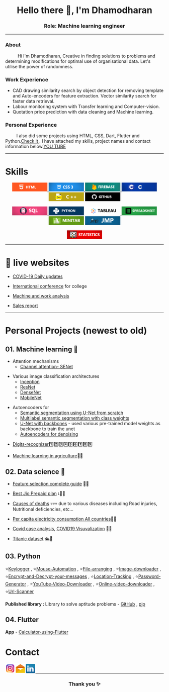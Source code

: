 <h1 align="center">Hello there 👋, I'm Dhamodharan</h1>
<h3 align="center">Role: Machine learning engineer</h3>
<hr>
<h3>About</h3>
<!-- <img width="75%" align="center" alt="Github" src="https://raw.githubusercontent.com/onimur/.github/master/.resources/git-header.svg" 
     style="align:center"> -->
&nbsp;&nbsp;&nbsp;&nbsp;&nbsp;&nbsp;&nbsp;&nbsp;&nbsp; Hi I'm Dhamodharan, Creative in finding solutions to problems and determining modifications for optimal use of organisational data. Let's utilise the power of randomness.
<h3>Work Experience</h3>
<ul>
     <li>CAD drawing similarity search by object detection for removing template and Auto-encoders for feature extraction. Vector similarity search for faster data retrieval.      </li>
     <li>Labour monitoring system with Transfer learning and Computer-vision.</li>
     <li>Quotation price prediction with data cleaning and Machine learning.</li>
</ul>
     
<h3>Personal Experience</h3>
&nbsp;&nbsp;&nbsp;&nbsp;&nbsp;&nbsp;&nbsp;&nbsp;&nbsp;I also did some projects using HTML, CSS, Dart, Flutter and Python.<a href="https://github.com/Dhamu785?tab=repositories">Check it </a>. I have attached my skills, project names and contact information below.<a href="https://www.youtube.com/channel/UCUq9cgFrV83X-AxG3JLOuiA/videos">YOU TUBE</a>
<hr>

# Skills

<p align="center">
  <a href="https://github.com/Dhamu785"><img src="https://github.com/Dhamu785/Browser-customized-interface/blob/Imagea/images/web%20images/html.png" height=28/> </a>
  <a href="https://github.com/Dhamu785"><img src="https://github.com/Dhamu785/Browser-customized-interface/blob/Imagea/images/web%20images/css.png" height=28 /> </a>
  <a href="https://github.com/Dhamu785"><img src="https://github.com/Dhamu785/Browser-customized-interface/blob/Imagea/images/web%20images/fire.png" height=28/> </a>
  <a href="https://github.com/Dhamu785"><img src="https://github.com/Dhamu785/Browser-customized-interface/blob/Imagea/images/web%20images/c.png" height=28 /> </a> 
  <a href="https://github.com/Dhamu785"><img src="https://github.com/Dhamu785/Browser-customized-interface/blob/Imagea/images/web%20images/c%2B%2B.png" height=28/></a>
  <a href="https://github.com/Dhamu785"><img src="https://github.com/Dhamu785/Browser-customized-interface/blob/Imagea/images/web%20images/github.png" height=28/></a>
</p>
<p align="center">
  <a href="https://github.com/Dhamu785"><img src="https://github.com/Dhamu785/Browser-customized-interface/blob/Imagea/images/web%20images/sqll.png" height=28/> </a>
  <a href="https://github.com/Dhamu785"><img src="https://github.com/Dhamu785/Browser-customized-interface/blob/Imagea/images/web%20images/python.png" height=28/></a>
  <a href="https://github.com/Dhamu785"><img src="https://github.com/Dhamu785/Browser-customized-interface/blob/Imagea/images/web%20images/tab.png" height=28/> </a>
  <a href="https://github.com/Dhamu785"><img src="https://github.com/Dhamu785/Browser-customized-interface/blob/Imagea/images/web%20images/spreadsheet.png" height=28/>  </a>
  <a href="https://github.com/Dhamu785"><img src="https://github.com/Dhamu785/Browser-customized-interface/blob/Imagea/images/web%20images/minitab.png" height=28/></a>
  <a href="https://github.com/Dhamu785"><img src="https://github.com/Dhamu785/Browser-customized-interface/blob/Imagea/images/web%20images/jmp.png" height=28/></a>
  
</p>
<p align="center">
<a href="https://github.com/Dhamu785"><img src="https://github.com/Dhamu785/Browser-customized-interface/blob/Imagea/images/web%20images/stat.png" height=28/> </a>
  
</p>

<hr>

<h1>🔴 live websites </h1>
<ul> <li><a href="https://covid-19-website-3f3c2.firebaseapp.com/">COVID-19 Daily updates</a> </li></ul>
<ul> <li><a href="https://ksrct-internationalconference.nicepage.io/Home.html">International conference</a> for college</li></ul>
<ul><li><a href="https://demo-dashboard.streamlit.app/">Machine and work analysis</a></li></ul>
<ul><li><a href="https://dash-board-2cdorme8vcjdshdfzhru9j.streamlit.app/">Sales report</a></li></ul>

<hr>

<h1>Personal Projects (newest to old)</h1>
<!-- <img class="gif" align="bottom" alt="GIF" src="https://github.com/abhisheknaiidu/abhisheknaiidu/blob/master/code.gif?raw=true" width="25%" height="25%" /> -->
<h2>01. Machine learning 🤖</h2>
<ul><li>Attention mechanisms
     <ul><li><a href="" target="_blank">Channel attention- SENet</a></li></ul>
</li></ul>
<ul><li>Various image classification architectures
     <ul><li><a href="https://www.kaggle.com/code/dhamur/from-scratch-inception-resnet-nb-1#1.-Inception-v1" target="_blank">Inception</a></li></ul>
     <ul><li><a href="https://www.kaggle.com/code/dhamur/from-scratch-inception-resnet-nb-1#2.-ResNet" target="_blank">ResNet</a></li></ul>
     <ul><li><a href="https://www.kaggle.com/code/dhamur/from-scratch-densenet-mobilenet-nb-2#1.-DenseNet" target="_blank">DenseNet</a></li></ul>
     <ul><li><a href="https://www.kaggle.com/code/dhamur/from-scratch-inception-resnet-nb-1#1.-Inception-v1" target="_blank">MobileNet</a></li></ul>
</li></ul>
<ul><li>Autoencoders for 
     <ul><li><a href="https://www.kaggle.com/code/dhamur/semantic-segmentation-using-u-net" target="_blank">Semantic segmentation using U-Net from scratch</a></li></ul> 
     <ul><li><a href="https://www.kaggle.com/code/dhamur/instance-segmentation-with-class-weights" target="_blank">Multilabel semantic segmentation with class weights</a></li></ul> 
     <ul><li><a href="https://www.kaggle.com/code/dhamur/u-net-with-backbones" target="_blank">U-Net with backbones</a> - used various pre-trained model weights as backbone to train the unet</li></ul> 
     <ul><li><a href="https://www.kaggle.com/code/dhamur/autoencoders-for-denoising" target="_blank">Autoencoders for denoising</a></li></ul></li></ul>
</li></ul>
<ul><li><a href="https://www.kaggle.com/code/dhamur/digits-recognizer-1-2-3-4-5-6-7-8-9" target="_blank">Digits-recognizer</a>1️⃣2️⃣3️⃣4️⃣5️⃣6️⃣7️⃣8️⃣9️⃣</li></ul>
<ul><li><a href="https://www.kaggle.com/code/dhamur/machine-learning-in-agriculture" target="_blank">Machine learning in agriculture</a>🍇🌾</li></ul>
<h2>02. Data science 📑</h2>
<ul><li><a href="https://www.kaggle.com/code/dhamur/feature-selection-complete-guide-part-1" target="_blank">Feature selection complete guide</a> 🎡🎯</li></ul>
<ul><li><a href="https://www.kaggle.com/code/dhamur/best-jio-prepaid-plan" target="_blank">Best Jio Prepaid plan</a> 📞📱📱</li></ul>
<ul><li><a href="https://www.kaggle.com/code/dhamur/causes-of-deaths" target="_blank">Causes of deaths</a> 💀💀💀 due to various diseases including Road injuries, Nutritional deficiencies, etc...</li></ul>
<ul><li><a href="https://www.kaggle.com/code/dhamur/per-capita-electricity-consumption-all-countries" target="_blank">Per capita electricity consumption All countries</a>🔌💡</li></ul>
<ul><li><a href="https://www.kaggle.com/code/dhamur/covid-cases-india" target="_blank">Covid case analysis</a>, <a href="https://github.com/Dhamu785/COVID19-Data-visualization-" target="_blank">COVID19 Visuvalization</a> 🦠🦠</li></ul>
<ul><li><a href="https://www.kaggle.com/code/dhamur/titanic-mechine-learning-from-disaster" target="_blank">Titanic dataset</a> 🛳️🚢</li></ul>
<h2>03. Python</h2>
⭐<a href="https://github.com/Dhamu785/Keylogger" target="_blank">Keylogger</a> , 
⭐<a href="https://github.com/Dhamu785/Mouse-Automation" target="_blank">Mouse-Automation</a> ,
⭐<a href="https://github.com/Dhamu785/File-arranging-" target="_blank">File-arranging</a> , 
⭐<a href="https://github.com/Dhamu785/Image-downloader" target="_blank">Image-downloader</a> , 
⭐<a href="https://github.com/Dhamu785/Encrypt-and-Decrypt-your-messages" target="_blank">Encrypt-and-Decrypt-your-messages</a> , 
⭐<a href="https://github.com/Dhamu785/Location-Tracking" target="_blank">Location-Tracking</a> , 
⭐<a href="https://github.com/Dhamu785/Password-Generator" target="_blank">Password-Generator</a> , 
⭐<a href="https://github.com/Dhamu785/YouTube-Video-Downloader" target="_blank">YouTube-Video-Downloader</a> , 
⭐<a href="https://github.com/Dhamu785/Online-video-downloader" target="_blank">Online-video-downloader</a> , 
⭐<a href="https://github.com/Dhamu785/Url-Scanner" target="_blank">Url-Scanner</a>
 <br><br>
<b>Published library : </b>Library to solve aptitude problems - <a href="https://github.com/Dhamu785/PyDMath" target="_blank">GitHub</a> , <a href="https://pypi.org/project/numbersD/" target="_blank">pip</a>


<h2>04. Flutter</h2>
<b>App</b> - <a href="https://github.com/Dhamu785/Calculator-using-Flutter-" target="_blank">Calculator-using-Flutter</a>



# Contact
<a href="https://www.instagram.com/dhamu_pythonista/">
  <img align="left"  width="32px" src="https://github.com/Dhamu785/Browser-customized-interface/blob/Imagea/images/web%20images/logo-ig-png-32473.png" />
</a>
<a href="mailto:dhamodharan1888@gmail.com">
  <img align="left"  width="32px" src="https://github.com/Dhamu785/Browser-customized-interface/blob/Imagea/images/web%20images/envelope-22254.png" />
</a>
<a href="https://www.linkedin.com/in/dhamodharan-r-10875a212/">
  <img align="left"  width="32px" src="https://github.com/Dhamu785/Browser-customized-interface/blob/Imagea/images/web%20images/linkedin-logo-png-1854.png" />
</a>
<br>

<hr>
 
 
 <h3 align="center"><b>Thank you ✨</b></h3>
 
 
<!---
Dhamu785/Dhamu785 is a ✨ special ✨ repository because its `README.md` (this file) appears on your GitHub profile.
You can click the Preview link to take a look at your changes.
--->

<!---https://raw.githubusercontent.com/MartinHeinz/MartinHeinz/master/wave.gif--->


<!---<a href="https://www.animatedimages.org/cat-hello-523.htm"><img src="https://www.animatedimages.org/data/media/523/animated-hello-image-0027.gif" border="0" alt="animated-hello-image-0027" /></a>--->

